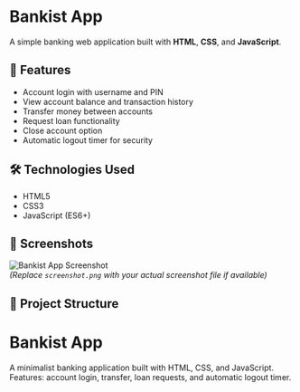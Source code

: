 # Bankist App

A simple banking web application built with **HTML**, **CSS**, and **JavaScript**.

## 🚀 Features

- Account login with username and PIN
- View account balance and transaction history
- Transfer money between accounts
- Request loan functionality
- Close account option
- Automatic logout timer for security

## 🛠️ Technologies Used

- HTML5
- CSS3
- JavaScript (ES6+)

## 📸 Screenshots

![Bankist App Screenshot](screenshot.png)  
_(Replace `screenshot.png` with your actual screenshot file if available)_

## 📂 Project Structure

# Bankist App

A minimalist banking application built with HTML, CSS, and JavaScript.  
Features: account login, transfer, loan requests, and automatic logout timer.
